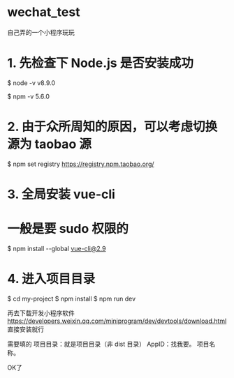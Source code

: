 # wechat_test
自己弄的一个小程序玩玩


# 1. 先检查下 Node.js 是否安装成功
$ node -v
v8.9.0

$ npm -v
5.6.0

# 2. 由于众所周知的原因，可以考虑切换源为 taobao 源
$ npm set registry https://registry.npm.taobao.org/

# 3. 全局安装 vue-cli
# 一般是要 sudo 权限的
$ npm install --global vue-cli@2.9

# 4. 进入项目目录
$ cd my-project
$ npm install
$ npm run dev

再去下载开发小程序软件
https://developers.weixin.qq.com/miniprogram/dev/devtools/download.html
直接安装就行

需要填的
项目目录：就是项目目录（非 dist 目录）
AppID：找我要。
项目名称。

OK了

